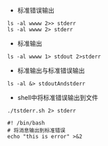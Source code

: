 - 标准错误输出
```
ls -al wwww 2>> stderr
ls -al wwww 2> stderr
```

- 标准输出
```
ls -al wwww 1> stdout 2>stderr
```

- 标准输出与标准错误输出
```
ls -al &> stdoutAndstderr
```

- shell中将标准错误输出到文件
```
./tstderr.sh 2> stderr
```
```
#! /bin/bash
# 将消息输出到标准错误
echo "this is error" >&2 
```
